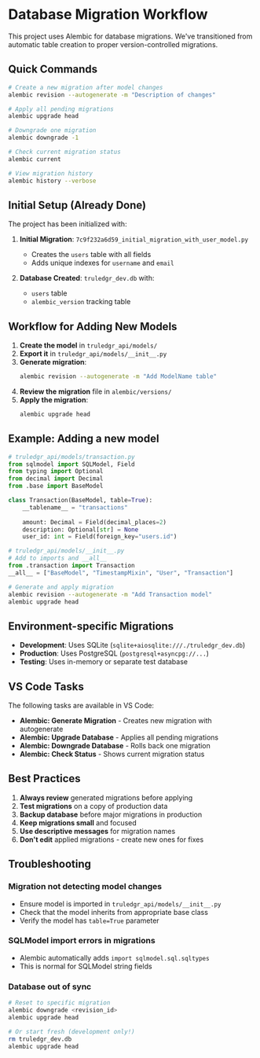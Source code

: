# Database Migration Workflow

This project uses Alembic for database migrations. We've transitioned from automatic table creation to proper version-controlled migrations.

## Quick Commands

```bash
# Create a new migration after model changes
alembic revision --autogenerate -m "Description of changes"

# Apply all pending migrations
alembic upgrade head

# Downgrade one migration
alembic downgrade -1

# Check current migration status
alembic current

# View migration history
alembic history --verbose
```

## Initial Setup (Already Done)

The project has been initialized with:

1. **Initial Migration**: `7c9f232a6d59_initial_migration_with_user_model.py`
   - Creates the `users` table with all fields
   - Adds unique indexes for `username` and `email`

2. **Database Created**: `truledgr_dev.db` with:
   - `users` table
   - `alembic_version` tracking table

## Workflow for Adding New Models

1. **Create the model** in `truledgr_api/models/`
2. **Export it** in `truledgr_api/models/__init__.py`
3. **Generate migration**:
   ```bash
   alembic revision --autogenerate -m "Add ModelName table"
   ```
4. **Review the migration** file in `alembic/versions/`
5. **Apply the migration**:
   ```bash
   alembic upgrade head
   ```

## Example: Adding a new model

```python
# truledgr_api/models/transaction.py
from sqlmodel import SQLModel, Field
from typing import Optional
from decimal import Decimal
from .base import BaseModel

class Transaction(BaseModel, table=True):
    __tablename__ = "transactions"
    
    amount: Decimal = Field(decimal_places=2)
    description: Optional[str] = None
    user_id: int = Field(foreign_key="users.id")
```

```python
# truledgr_api/models/__init__.py
# Add to imports and __all__
from .transaction import Transaction
__all__ = ["BaseModel", "TimestampMixin", "User", "Transaction"]
```

```bash
# Generate and apply migration
alembic revision --autogenerate -m "Add Transaction model"
alembic upgrade head
```

## Environment-specific Migrations

- **Development**: Uses SQLite (`sqlite+aiosqlite:///./truledgr_dev.db`)
- **Production**: Uses PostgreSQL (`postgresql+asyncpg://...`)
- **Testing**: Uses in-memory or separate test database

## VS Code Tasks

The following tasks are available in VS Code:

- **Alembic: Generate Migration** - Creates new migration with autogenerate
- **Alembic: Upgrade Database** - Applies all pending migrations
- **Alembic: Downgrade Database** - Rolls back one migration
- **Alembic: Check Status** - Shows current migration status

## Best Practices

1. **Always review** generated migrations before applying
2. **Test migrations** on a copy of production data
3. **Backup database** before major migrations in production
4. **Keep migrations small** and focused
5. **Use descriptive messages** for migration names
6. **Don't edit** applied migrations - create new ones for fixes

## Troubleshooting

### Migration not detecting model changes
- Ensure model is imported in `truledgr_api/models/__init__.py`
- Check that the model inherits from appropriate base class
- Verify the model has `table=True` parameter

### SQLModel import errors in migrations
- Alembic automatically adds `import sqlmodel.sql.sqltypes`
- This is normal for SQLModel string fields

### Database out of sync
```bash
# Reset to specific migration
alembic downgrade <revision_id>
alembic upgrade head

# Or start fresh (development only!)
rm truledgr_dev.db
alembic upgrade head
```
